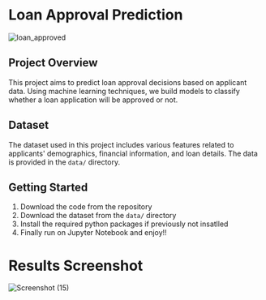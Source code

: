 # Loan Approval Prediction
![loan_approved](https://github.com/AabshaarShaikh20/Loan-Approvel-Prediction-Machine-Learning-Project/assets/169930813/d220d006-0350-4d90-8e13-7fb8f628d6f4)


## Project Overview
This project aims to predict loan approval decisions based on applicant data. Using machine learning techniques, we build models to classify whether a loan application will be approved or not.

## Dataset
The dataset used in this project includes various features related to applicants' demographics, financial information, and loan details. The data is provided in the `data/` directory.


## Getting Started
1. Download the code from the repository
2. Download the dataset from the `data/` directory
3. Install the required python packages if previously not insatlled
4. Finally run on Jupyter Notebook and enjoy!!

 
 # Results Screenshot

 
![Screenshot (15)](https://github.com/AabshaarShaikh20/Loan-Approvel-Prediction-Machine-Learning-Project/assets/169930813/9238f517-a5dc-4041-a63d-680e4e6086fb)


